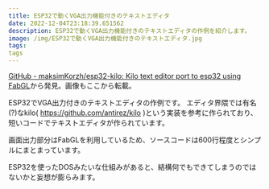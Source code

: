 ```yaml
---
title: ESP32で動くVGA出力機能付きのテキストエディタ
date: 2022-12-04T23:18:39.651562
description: ESP32で動くVGA出力機能付きのテキストエディタの作例を紹介します。
image: /img/ESP32で動くVGA出力機能付きのテキストエディタ.jpg
tags:
tags
---
```

[GitHub - maksimKorzh/esp32-kilo: Kilo text editor port to esp32 using FabGL](https://github.com/maksimKorzh/esp32-kilo)から発見。画像もここから転載。

ESP32でVGA出力付きのテキストエディタの作例です。
エディタ界隈では有名(?)なkilo( https://github.com/antirez/kilo )という実装を参考に作られており、短いコードでテキストエディタが作られています。

画面出力部分はFabGLを利用しているため、ソースコードは600行程度とシンプルにまとまっています。

ESP32を使ったDOSみたいな仕組みがあると、結構何でもできてしまうのではないかと妄想が膨らみます。



